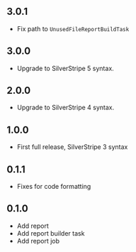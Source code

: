 ## 3.0.1

* Fix path to `UnusedFileReportBuildTask`

## 3.0.0

* Upgrade to SilverStripe 5 syntax.

## 2.0.0

* Upgrade to SilverStripe 4 syntax.

## 1.0.0

* First full release, SilverStripe 3 syntax

## 0.1.1

* Fixes for code formatting

## 0.1.0

* Add report
* Add report builder task
* Add report job
